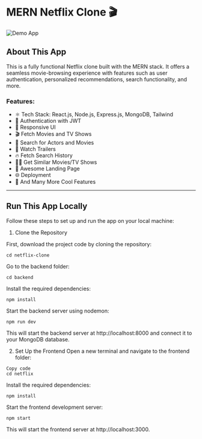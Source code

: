 # MERN Netflix Clone 🎬  

![Demo App](https://images-wixmp-ed30a86b8c4ca887773594c2.wixmp.com/f/f562aaf4-5dbb-4603-a32b-6ef6c2230136/dh0w8qv-9d8ee6b2-b41a-4681-ab9b-8a227560dc75.jpg/v1/fill/w_1192,h_670,q_70,strp/the_netflix_login_background__canada__2024___by_logofeveryt_dh0w8qv-pre.jpg?token=eyJ0eXAiOiJKV1QiLCJhbGciOiJIUzI1NiJ9.eyJzdWIiOiJ1cm46YXBwOjdlMGQxODg5ODIyNjQzNzNhNWYwZDQxNWVhMGQyNmUwIiwiaXNzIjoidXJuOmFwcDo3ZTBkMTg4OTgyMjY0MzczYTVmMGQ0MTVlYTBkMjZlMCIsIm9iaiI6W1t7ImhlaWdodCI6Ijw9NzIwIiwicGF0aCI6IlwvZlwvZjU2MmFhZjQtNWRiYi00NjAzLWEzMmItNmVmNmMyMjMwMTM2XC9kaDB3OHF2LTlkOGVlNmIyLWI0MWEtNDY4MS1hYjliLThhMjI3NTYwZGM3NS5qcGciLCJ3aWR0aCI6Ijw9MTI4MCJ9XV0sImF1ZCI6WyJ1cm46c2VydmljZTppbWFnZS5vcGVyYXRpb25zIl19.LOYKSxIDqfPwWHR0SSJ-ugGQ6bECF0yO6Cmc0F26CQs)  

## About This App  

This is a fully functional Netflix clone built with the MERN stack. It offers a seamless movie-browsing experience with features such as user authentication, personalized recommendations, search functionality, and more.  

### Features:  
- ⚛️ Tech Stack: React.js, Node.js, Express.js, MongoDB, Tailwind  
- 🔐 Authentication with JWT  
- 📱 Responsive UI  
- 🎬 Fetch Movies and TV Shows  
- 🔎 Search for Actors and Movies  
- 🎥 Watch Trailers  
- 🔥 Fetch Search History  
- 🐱‍👤 Get Similar Movies/TV Shows  
- 💙 Awesome Landing Page  
- 🌐 Deployment  
- 🚀 And Many More Cool Features  

---

## Run This App Locally  

Follow these steps to set up and run the app on your local machine:  

1. Clone the Repository  

First, download the project code by cloning the repository:  

```shell
cd netflix-clone
```
Go to the backend folder:

```shell
cd backend
```
Install the required dependencies:

```shell
npm install
```

Start the backend server using nodemon:
```
npm run dev
```
This will start the backend server at http://localhost:8000 and connect it to your MongoDB database.

2. Set Up the Frontend
Open a new terminal and navigate to the frontend folder:

```shell
Copy code
cd netflix
```
Install the required dependencies:
```shell
npm install
```
Start the frontend development server:

```shell
npm start
```
This will start the frontend server at http://localhost:3000.


